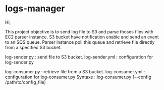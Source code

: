 # logs-manager

Hi,

This project objective is to send log file to S3 and parse thoses files with EC2 parser instance.
S3 bucket have notification enable and send an event to an SQS queue. Parser instance poll this queue and retrieve file directly from a specified S3 bucket.

log-sender.py : send file to S3 bucket.
log-sender.yml : configuration for log-sender.py

log-consumer.py : retrieve file from a S3 bucket.
log-consumer.yml : configuration for log-consumer.py
Syntaxe : log-consumer.py [--config /path/to/config_file]
